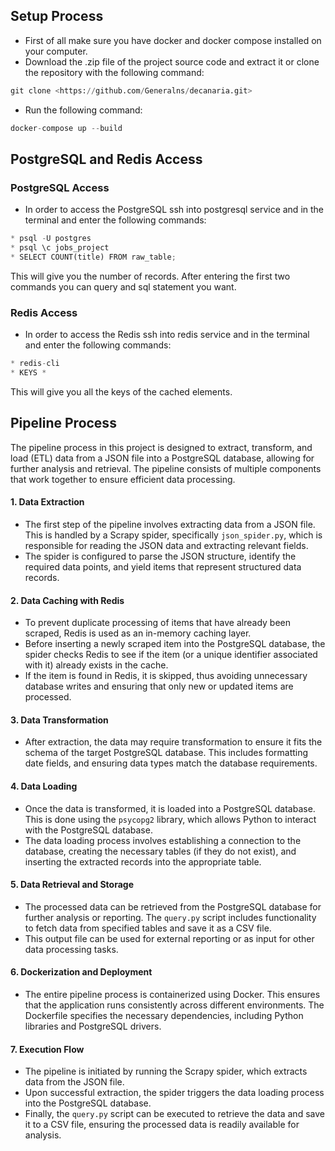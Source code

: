 ## Setup Process

* First of all make sure you have docker and docker compose installed on your computer.
* Download the .zip file of the project source code and extract it or clone the repository with the following command:
```python
git clone <https://github.com/Generalns/decanaria.git>
```
* Run the following command:
```python
docker-compose up --build
```

## PostgreSQL and Redis Access
### PostgreSQL Access
* In order to access the PostgreSQL ssh into postgresql service and in the terminal and enter the following commands:
```python
* psql -U postgres
* psql \c jobs_project
* SELECT COUNT(title) FROM raw_table;
```
This will give you the number of records. After entering the first two commands you can query and sql statement you want.

### Redis Access

* In order to access the Redis ssh into redis service and in the terminal and enter the following commands:
```python
* redis-cli
* KEYS *
```
This will give you all the keys of the cached elements.


## Pipeline Process

The pipeline process in this project is designed to extract, transform, and load (ETL) data from a JSON file into a PostgreSQL database, allowing for further analysis and retrieval. The pipeline consists of multiple components that work together to ensure efficient data processing.

#### 1. **Data Extraction**

-   The first step of the pipeline involves extracting data from a JSON file. This is handled by a Scrapy spider, specifically `json_spider.py`, which is responsible for reading the JSON data and extracting relevant fields.
-   The spider is configured to parse the JSON structure, identify the required data points, and yield items that represent structured data records.

#### 2. **Data Caching with Redis**

-   To prevent duplicate processing of items that have already been scraped, Redis is used as an in-memory caching layer.
-   Before inserting a newly scraped item into the PostgreSQL database, the spider checks Redis to see if the item (or a unique identifier associated with it) already exists in the cache.
-   If the item is found in Redis, it is skipped, thus avoiding unnecessary database writes and ensuring that only new or updated items are processed.

#### 3. **Data Transformation**

-   After extraction, the data may require transformation to ensure it fits the schema of the target PostgreSQL database. This includes formatting date fields, and ensuring data types match the database requirements.

#### 4. **Data Loading**

-   Once the data is transformed, it is loaded into a PostgreSQL database. This is done using the `psycopg2` library, which allows Python to interact with the PostgreSQL database.
-   The data loading process involves establishing a connection to the database, creating the necessary tables (if they do not exist), and inserting the extracted records into the appropriate table.

#### 5. **Data Retrieval and Storage**

-   The processed data can be retrieved from the PostgreSQL database for further analysis or reporting. The `query.py` script includes functionality to fetch data from specified tables and save it as a CSV file.
-   This output file can be used for external reporting or as input for other data processing tasks.

#### 6. **Dockerization and Deployment**

-   The entire pipeline process is containerized using Docker. This ensures that the application runs consistently across different environments. The Dockerfile specifies the necessary dependencies, including Python libraries and PostgreSQL drivers.

#### 7. **Execution Flow**

-   The pipeline is initiated by running the Scrapy spider, which extracts data from the JSON file.
-   Upon successful extraction, the spider triggers the data loading process into the PostgreSQL database.
-   Finally, the `query.py` script can be executed to retrieve the data and save it to a CSV file, ensuring the processed data is readily available for analysis.
